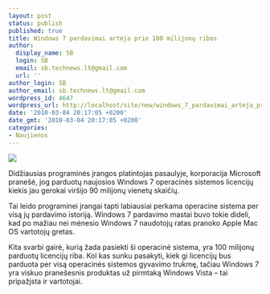 ```yaml
---
layout: post
status: publish
published: true
title: Windows 7 pardavimai artėja prie 100 milijonų ribos
author:
  display_name: SB
  login: SB
  email: sb.technews.lt@gmail.com
  url: ''
author_login: SB
author_email: sb.technews.lt@gmail.com
wordpress_id: 4647
wordpress_url: http://localhost/site/new/windows_7_pardavimai_arteja_prie_100_milijonu_ribos/
date: '2010-03-04 20:17:05 +0200'
date_gmt: '2010-03-04 20:17:05 +0200'
categories:
- Naujienos
---
```

<div class="imgright"><img src="http://t0.gstatic.com/images?q=tbn:1cDUuUMfIrNh1M:http://www.ribbitcomputers.com/blog/wp-content/uploads/2009/11/Windows-7-box.jpg"  /></div>
<p>Didžiausias programinės įrangos platintojas pasaulyje, korporacija Microsoft pranešė, jog parduotų naujosios Windows 7 operacinės sistemos licencijų kiekis jau gerokai viršijo 90 milijonų vienetų skaičių.</p>
<p>Tai leido programinei įrangai tapti labiausiai perkama operacine sistema per visą jų pardavimo istoriją. Windows 7 pardavimo mastai buvo tokie dideli, kad po mažiau nei mėnesio Windows 7 naudotojų ratas pranoko Apple Mac OS vartotojų gretas.</p>
<p>Kita svarbi gairė, kurią žada pasiekti ši operacinė sistema, yra 100 milijonų parduotų licencijų riba. Kol kas sunku pasakyti, kiek gi licencijų bus parduota per visą operacinės sistemos gyvavimo trukmę, tačiau Windows 7 yra viskuo pranešesnis produktas už pirmtaką Windows Vista – tai pripažįsta ir vartotojai.<br /></p>
